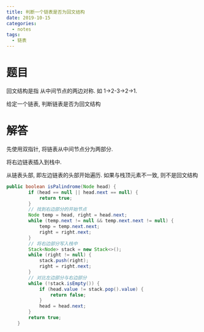 ```yaml
---
title: 判断一个链表是否为回文结构
date: 2019-10-15
categories:
  - notes
tags:
  - 链表
---
```

# 题目

回文结构是指 从中间节点的两边对称. 如 1→2-3→2→1.

给定一个链表, 判断链表是否为回文结构

# 解答

先使用双指针, 将链表从中间节点分为两部分.

将右边链表插入到栈中.

从链表头部, 即左边链表的头部开始遍历. 如果与栈顶元素不一致, 则不是回文结构

```java
public boolean isPalindrome(Node head) {
		if (head == null || head.next == null) {
			return true;
		}
		// 找到右边部分的开始节点
		Node temp = head, right = head.next;
		while (temp.next != null && temp.next.next != null) {
			temp = temp.next.next;
			right = right.next;
		}
		// 将右边部分写入栈中
		Stack<Node> stack = new Stack<>();
		while (right != null) {
			stack.push(right);
			right = right.next;
		}
		// 对比左边部分与右边部分
		while (!stack.isEmpty()) {
			if (head.value != stack.pop().value) {
				return false;
			}
			head = head.next;
		}
		return true;
	}
```